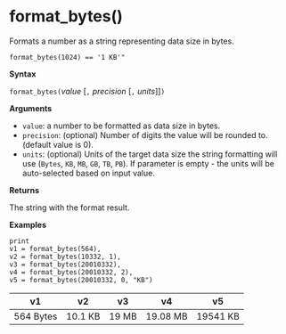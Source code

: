 # format_bytes()

Formats a number as a string representing data size in bytes.

<!-- csl -->
```
format_bytes(1024) == '1 KB'"
```

**Syntax**

`format_bytes(`*value* [`,` *precision* [`,` *units*]]`)`

**Arguments**

* `value`: a number to be formatted as data size in bytes.
* `precision`: (optional) Number of digits the value will be rounded to. (default value is 0).
* `units`: (optional) Units of the target data size the string formatting will use (`Bytes`, `KB`, `MB`, `GB`, `TB`, `PB`). If parameter is empty - the units will be auto-selected based on input value.

**Returns**

The string with the format result.

**Examples**

<!-- csl: https://help.kusto.windows.net/Samples -->
```
print 
v1 = format_bytes(564),
v2 = format_bytes(10332, 1),
v3 = format_bytes(20010332),
v4 = format_bytes(20010332, 2),
v5 = format_bytes(20010332, 0, "KB")
```

|v1|v2|v3|v4|v5|
|---|---|---|---|---|
|564 Bytes|10.1 KB|19 MB|19.08 MB|19541 KB|

